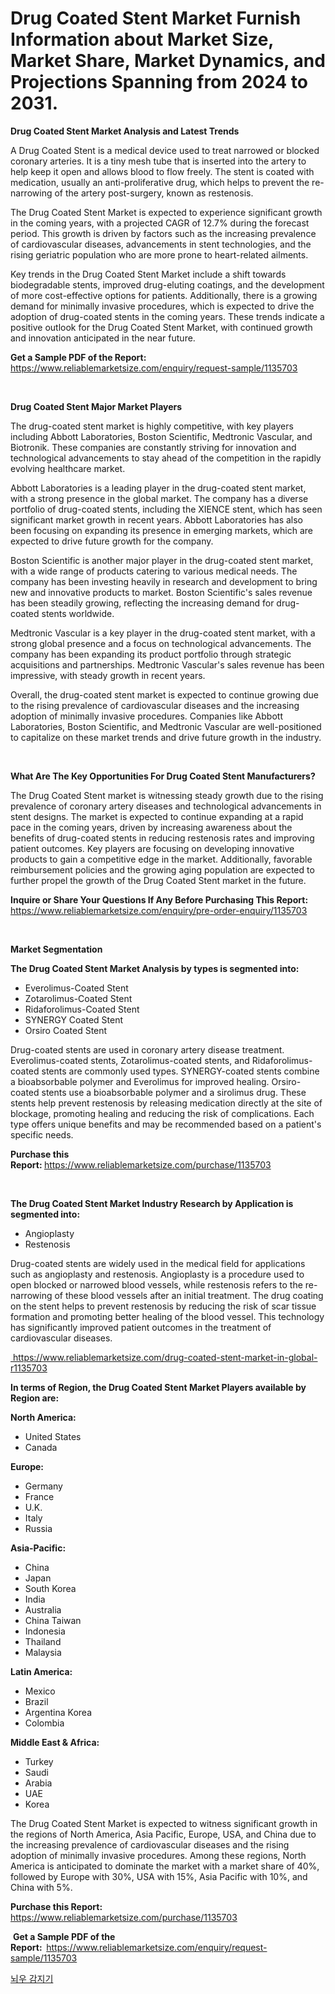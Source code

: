 <p><h1>Drug Coated Stent Market Furnish Information about Market Size, Market Share, Market Dynamics, and Projections Spanning from 2024 to 2031.</h1></p><p><strong>Drug Coated Stent Market Analysis and Latest Trends</strong></p>
<p><p>A Drug Coated Stent is a medical device used to treat narrowed or blocked coronary arteries. It is a tiny mesh tube that is inserted into the artery to help keep it open and allows blood to flow freely. The stent is coated with medication, usually an anti-proliferative drug, which helps to prevent the re-narrowing of the artery post-surgery, known as restenosis.</p><p>The Drug Coated Stent Market is expected to experience significant growth in the coming years, with a projected CAGR of 12.7% during the forecast period. This growth is driven by factors such as the increasing prevalence of cardiovascular diseases, advancements in stent technologies, and the rising geriatric population who are more prone to heart-related ailments.</p><p>Key trends in the Drug Coated Stent Market include a shift towards biodegradable stents, improved drug-eluting coatings, and the development of more cost-effective options for patients. Additionally, there is a growing demand for minimally invasive procedures, which is expected to drive the adoption of drug-coated stents in the coming years. These trends indicate a positive outlook for the Drug Coated Stent Market, with continued growth and innovation anticipated in the near future.</p></p>
<p><strong>Get a Sample PDF of the Report:&nbsp;</strong> <a href="https://www.reliablemarketsize.com/enquiry/request-sample/1135703">https://www.reliablemarketsize.com/enquiry/request-sample/1135703</a></p>
<p>&nbsp;</p>
<p><strong>Drug Coated Stent Major Market Players</strong></p>
<p><p>The drug-coated stent market is highly competitive, with key players including Abbott Laboratories, Boston Scientific, Medtronic Vascular, and Biotronik. These companies are constantly striving for innovation and technological advancements to stay ahead of the competition in the rapidly evolving healthcare market.</p><p>Abbott Laboratories is a leading player in the drug-coated stent market, with a strong presence in the global market. The company has a diverse portfolio of drug-coated stents, including the XIENCE stent, which has seen significant market growth in recent years. Abbott Laboratories has also been focusing on expanding its presence in emerging markets, which are expected to drive future growth for the company.</p><p>Boston Scientific is another major player in the drug-coated stent market, with a wide range of products catering to various medical needs. The company has been investing heavily in research and development to bring new and innovative products to market. Boston Scientific's sales revenue has been steadily growing, reflecting the increasing demand for drug-coated stents worldwide.</p><p>Medtronic Vascular is a key player in the drug-coated stent market, with a strong global presence and a focus on technological advancements. The company has been expanding its product portfolio through strategic acquisitions and partnerships. Medtronic Vascular's sales revenue has been impressive, with steady growth in recent years.</p><p>Overall, the drug-coated stent market is expected to continue growing due to the rising prevalence of cardiovascular diseases and the increasing adoption of minimally invasive procedures. Companies like Abbott Laboratories, Boston Scientific, and Medtronic Vascular are well-positioned to capitalize on these market trends and drive future growth in the industry.</p></p>
<p>&nbsp;</p>
<p><strong>What Are The Key Opportunities For Drug Coated Stent Manufacturers?</strong></p>
<p><p>The Drug Coated Stent market is witnessing steady growth due to the rising prevalence of coronary artery diseases and technological advancements in stent designs. The market is expected to continue expanding at a rapid pace in the coming years, driven by increasing awareness about the benefits of drug-coated stents in reducing restenosis rates and improving patient outcomes. Key players are focusing on developing innovative products to gain a competitive edge in the market. Additionally, favorable reimbursement policies and the growing aging population are expected to further propel the growth of the Drug Coated Stent market in the future.</p></p>
<p><strong>Inquire or Share Your Questions If Any Before Purchasing This Report:</strong> <a href="https://www.reliablemarketsize.com/enquiry/pre-order-enquiry/1135703">https://www.reliablemarketsize.com/enquiry/pre-order-enquiry/1135703</a></p>
<p>&nbsp;</p>
<p><strong>Market Segmentation</strong></p>
<p><strong>The Drug Coated Stent Market Analysis by types is segmented into:</strong></p>
<p><ul><li>Everolimus-Coated Stent</li><li>Zotarolimus-Coated Stent</li><li>Ridaforolimus-Coated Stent</li><li>SYNERGY Coated Stent</li><li>Orsiro Coated Stent</li></ul></p>
<p><p>Drug-coated stents are used in coronary artery disease treatment. Everolimus-coated stents, Zotarolimus-coated stents, and Ridaforolimus-coated stents are commonly used types. SYNERGY-coated stents combine a bioabsorbable polymer and Everolimus for improved healing. Orsiro-coated stents use a bioabsorbable polymer and a sirolimus drug. These stents help prevent restenosis by releasing medication directly at the site of blockage, promoting healing and reducing the risk of complications. Each type offers unique benefits and may be recommended based on a patient's specific needs.</p></p>
<p><strong>Purchase this Report:&nbsp;</strong><a href="https://www.reliablemarketsize.com/purchase/1135703">https://www.reliablemarketsize.com/purchase/1135703</a></p>
<p>&nbsp;</p>
<p><strong>The Drug Coated Stent Market Industry Research by Application is segmented into:</strong></p>
<p><ul><li>Angioplasty</li><li>Restenosis</li></ul></p>
<p><p>Drug-coated stents are widely used in the medical field for applications such as angioplasty and restenosis. Angioplasty is a procedure used to open blocked or narrowed blood vessels, while restenosis refers to the re-narrowing of these blood vessels after an initial treatment. The drug coating on the stent helps to prevent restenosis by reducing the risk of scar tissue formation and promoting better healing of the blood vessel. This technology has significantly improved patient outcomes in the treatment of cardiovascular diseases.</p></p>
<p><a href="https://www.reliablemarketsize.com/drug-coated-stent-market-in-global-r1135703">&nbsp;https://www.reliablemarketsize.com/drug-coated-stent-market-in-global-r1135703</a></p>
<p><strong>In terms of Region, the Drug Coated Stent Market Players available by Region are:</strong></p>
<p>
    <p> <strong> North America: </strong>
        <ul>
            <li>United States</li>
            <li>Canada</li>
        </ul>
        </p> 
    <p> <strong> Europe: </strong>
        <ul>
            <li>Germany</li>
            <li>France</li>
            <li>U.K.</li>
            <li>Italy</li>
            <li>Russia</li>
        </ul>
        </p> 
    <p> <strong> Asia-Pacific: </strong>
        <ul>
            <li>China</li>
            <li>Japan</li>
            <li>South Korea</li>
            <li>India</li>
            <li>Australia</li>
            <li>China Taiwan</li>
            <li>Indonesia</li>
            <li>Thailand</li>
            <li>Malaysia</li>
        </ul>
        </p> 
    <p> <strong> Latin America: </strong>
        <ul>
            <li>Mexico</li>
            <li>Brazil</li>
            <li>Argentina Korea</li>
            <li>Colombia</li>
        </ul>
        </p> 
    <p> <strong> Middle East & Africa: </strong>
        <ul>
            <li>Turkey</li>
            <li>Saudi</li>
            <li>Arabia</li>
            <li>UAE</li>
            <li>Korea</li>
        </ul>
    </p>
    </p>
<p><p>The Drug Coated Stent Market is expected to witness significant growth in the regions of North America, Asia Pacific, Europe, USA, and China due to the increasing prevalence of cardiovascular diseases and the rising adoption of minimally invasive procedures. Among these regions, North America is anticipated to dominate the market with a market share of 40%, followed by Europe with 30%, USA with 15%, Asia Pacific with 10%, and China with 5%.</p></p>
<p><strong>Purchase this Report: </strong><a href="https://www.reliablemarketsize.com/purchase/1135703">https://www.reliablemarketsize.com/purchase/1135703</a></p>
<p>&nbsp;<strong>Get a Sample PDF of the Report:&nbsp;&nbsp;</strong><a href="https://www.reliablemarketsize.com/enquiry/request-sample/1135703">https://www.reliablemarketsize.com/enquiry/request-sample/1135703</a></p>
<p><strong></strong></p>
<p><p><a href="https://github.com/KellyLyncyh543964/Market-Research-Report-List-3/blob/main/288879175029.md">뇌우 감지기</a></p></p>